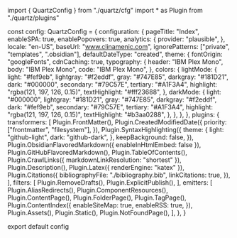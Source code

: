 import { QuartzConfig } from "./quartz/cfg"
import \* as Plugin from "./quartz/plugins"

const config: QuartzConfig = {
configuration: {
pageTitle: "Index",
enableSPA: true,
enablePopovers: true,
analytics: {
provider: "plausible",
},
locale: "en-US",
baseUrl: "www.clinamenic.com",
ignorePatterns: ["private", "templates", ".obsidian"],
defaultDateType: "created",
theme: {
fontOrigin: "googleFonts",
cdnCaching: true,
typography: {
header: "IBM Plex Mono",
body: "IBM Plex Mono",
code: "IBM Plex Mono",
},
colors: {
lightMode: {
light: "#fef9eb",
lightgray: "#f2eddf",
gray: "#747E85",
darkgray: "#181D21",
dark: "#000000",
secondary: "#79C57E",
tertiary: "#A1F3A4",
highlight: "rgba(121, 197, 126, 0.15)",
textHighlight: "#fff23688",
},
darkMode: {
light: "#000000",
lightgray: "#181D21",
gray: "#747E85",
darkgray: "#f2eddf",
dark: "#fef9eb",
secondary: "#79C57E",
tertiary: "#A1F3A4",
highlight: "rgba(121, 197, 126, 0.15)",
textHighlight: "#b3aa0288",
},
},
},
},
plugins: {
transformers: [
Plugin.FrontMatter(),
Plugin.CreatedModifiedDate({
priority: ["frontmatter", "filesystem"],
}),
Plugin.SyntaxHighlighting({
theme: {
light: "github-light",
dark: "github-dark",
},
keepBackground: false,
}),
Plugin.ObsidianFlavoredMarkdown({ enableInHtmlEmbed: false }),
Plugin.GitHubFlavoredMarkdown(),
Plugin.TableOfContents(),
Plugin.CrawlLinks({ markdownLinkResolution: "shortest" }),
Plugin.Description(),
Plugin.Latex({ renderEngine: "katex" }),
Plugin.Citations({
bibliographyFile: "./bibliography.bib",
linkCitations: true,
}),
],
filters: [
Plugin.RemoveDrafts(),
Plugin.ExplicitPublish(),
],
emitters: [
Plugin.AliasRedirects(),
Plugin.ComponentResources(),
Plugin.ContentPage(),
Plugin.FolderPage(),
Plugin.TagPage(),
Plugin.ContentIndex({
enableSiteMap: true,
enableRSS: true,
}),
Plugin.Assets(),
Plugin.Static(),
Plugin.NotFoundPage(),
],
},
}

export default config
